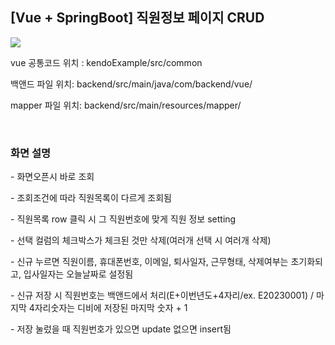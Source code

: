 <h2>[Vue + SpringBoot] 직원정보 페이지 CRUD</h2>
<img src="https://github.com/sls0263/Vue-SpringBoot-CRUD/assets/107562213/613ba115-ce11-498e-a7c2-2da86c20a490">
<p>vue 공통코드 위치 : kendoExample/src/common</p>
<p>백앤드 파일 위치: backend/src/main/java/com/backend/vue/</p>
<p>mapper 파일 위치: backend/src/main/resources/mapper/</p>
<br/>
<h3>화면 설명</h3>
<p>- 화면오픈시 바로 조회</p>
<p>- 조회조건에 따라 직원목록이 다르게 조회됨</p>
<p>- 직원목록 row 클릭 시 그 직원번호에 맞게 직원 정보 setting</p>
<p>- 선택 컬럼의 체크박스가 체크된 것만 삭제(여러개 선택 시 여러개 삭제)</p>
<p>- 신규 누르면 직원이름, 휴대폰번호, 이메일, 퇴사일자, 근무형태, 삭제여부는 초기화되고, 입사일자는 오늘날짜로 설정됨</p>
<p>- 신규 저장 시 직원번호는 백앤드에서 처리(E+이번년도+4자리/ex. E20230001) / 마지막 4자리숫자는 디비에 저장된 마지막 숫자 + 1</p>
<p>- 저장 눌렀을 때 직원번호가 있으면 update 없으면 insert됨</p>
